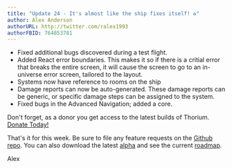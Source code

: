 ```yaml
---
title: "Update 24 - It's almost like the ship fixes itself! ♻️"
author: Alex Anderson
authorURL: http://twitter.com/ralex1993
authorFBID: 764853781
---
```


- Fixed additional bugs discovered during a test flight.
- Added React error boundaries. This makes it so if there is a critial error that breaks the entire screen, it will cause the screen to go to an in-universe error screen, tailored to the layout.
- Systems now have reference to rooms on the ship
- Damage reports can now be auto-generated. These damage reports can be generic, or specific damage steps can be assigned to the system.
- Fixed bugs in the Advanced Navigation; added a core.

Don't forget, as a donor you get access to the latest builds of Thorium. [Donate Today!](/download)

That's it for this week. Be sure to file any feature requests on the [Github repo](https://github.com/Thorium-Sim/thorium/issues). You can also download the latest [alpha](https://github.com/Thorium-Sim/thorium/releases) and see the current [roadmap](https://github.com/Thorium-Sim/thorium/projects/2).

Alex
